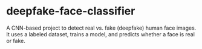 # deepfake-face-classifier
A CNN-based project to detect real vs. fake (deepfake) human face images. It uses a labeled dataset, trains a model, and predicts whether a face is real or fake.
